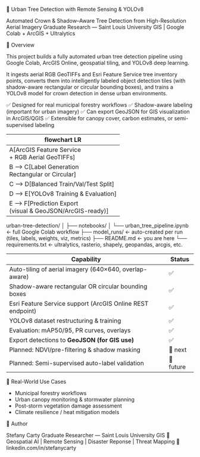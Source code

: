 🌳 Urban Tree Detection with Remote Sensing & YOLOv8

Automated Crown & Shadow–Aware Tree Detection from High-Resolution Aerial Imagery
Graduate Research — Saint Louis University GIS | Google Colab + ArcGIS + Ultralytics

📌 Overview

This project builds a fully automated urban tree detection pipeline using Google Colab, ArcGIS Online, geospatial tiling, and YOLOv8 deep learning.

It ingests aerial RGB GeoTIFFs and Esri Feature Service tree inventory points, converts them into intelligently labeled object detection tiles (with shadow-aware rectangular or circular bounding boxes), and trains a YOLOv8 model for crown detection in dense urban environments.

✅ Designed for real municipal forestry workflows
✅ Shadow-aware labeling (important for urban imagery)
✅ Can export GeoJSON for GIS visualization in ArcGIS/QGIS
✅ Extensible for canopy cover, carbon estimates, or semi-supervised labeling

| flowchart LR                                                                                     |
|  ----------------------------------------------------------------------------------------------- |
|    A[ArcGIS Feature Service<br/>+ RGB Aerial GeoTIFFs] | --> | B[Auto Tiling<br/>640×640 w/ overlap] |
|   B --> C[Label Generation<br/>Rectangular or Circular] |                                      
|    C --> D[Balanced Train/Val/Test Split]
|    D --> E[YOLOv8 Training & Evaluation]
|    E --> F[Prediction Export<br/>(visual & GeoJSON/ArcGIS-ready)]

urban-tree-detection/
│
├── notebooks/
│   └── urban_tree_pipeline.ipynb   ← full Google Colab workflow
├── model_runs/                     ← auto-created per run (tiles, labels, weights, viz, metrics)
├── README.md                       ← you are here
└── requirements.txt                ← ultralytics, rasterio, shapely, geopandas, arcgis, etc.

| Capability                                                 | Status    |
| ---------------------------------------------------------- | --------- |
| Auto-tiling of aerial imagery (640×640, overlap-aware)     | ✅         |
| Shadow-aware rectangular OR circular bounding boxes        | ✅         |
| Esri Feature Service support (ArcGIS Online REST endpoint) | ✅         |
| YOLOv8 dataset restructuring & training                    | ✅         |
| Evaluation: mAP50/95, PR curves, overlays                  | ✅         |
| Export detections to **GeoJSON (for GIS use)**             | ✅         |
| Planned: NDVI/pre-filtering & shadow masking               | 🔄 next   |
| Planned: Semi-supervised auto-label validation             | 🔄 future |

🎯 Real-World Use Cases

- Municipal forestry workflows
- Urban canopy monitoring & stormwater planning
- Post-storm vegetation damage assessment
- Climate resilience / heat mitigation models

📢 Author

Stefany Carty
Graduate Researcher — Saint Louis University GIS
📍 Geospatial AI | Remote Sensing | Disaster Reponse | Threat Mapping
🔗 linkedin.com/in/stefanycarty
